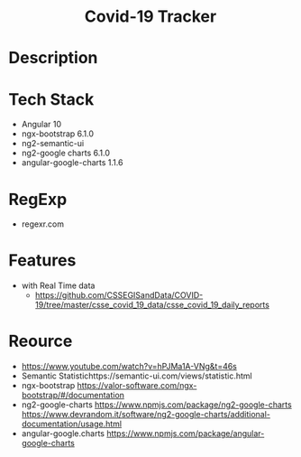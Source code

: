 <h1 align='center'>Covid-19 Tracker</h1>

# Description

# Tech Stack
- Angular 10
- ngx-bootstrap 6.1.0
- ng2-semantic-ui
- ng2-google charts 6.1.0
- angular-google-charts 1.1.6

# RegExp
- regexr.com

# Features
- with Real Time data
  - https://github.com/CSSEGISandData/COVID-19/tree/master/csse_covid_19_data/csse_covid_19_daily_reports


# Reource
- https://www.youtube.com/watch?v=hPJMa1A-VNg&t=46s
- Semantic Statistichttps://semantic-ui.com/views/statistic.html
- ngx-bootstrap https://valor-software.com/ngx-bootstrap/#/documentation
- ng2-google-charts https://www.npmjs.com/package/ng2-google-charts https://www.devrandom.it/software/ng2-google-charts/additional-documentation/usage.html
- angular-google.charts https://www.npmjs.com/package/angular-google-charts